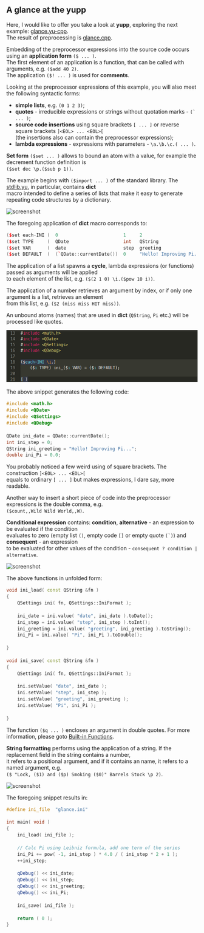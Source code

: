 A glance at the yupp
--------------------

Here, I would like to offer you take a look at __yupp__, exploring the next
example: [glance.yu-cpp](../eg/glance/glance.yu-cpp).<br>
The result of preprocessing is [glance.cpp](../eg/glance/glance.cpp).

Embedding of the preprocessor expressions into the source code occurs using
an __application form__ `($ ... )`.<br>
The first element of an application is a function, that can be called with
arguments, e.g. `($add 40 2)`.<br>
The application `($! ... )` is used for __comments__.

Looking at the preprocessor expressions of this example, you will also meet
the following syntactic forms:
* __simple lists__, e.g. `(0 1 2 3)`;
* __quotes__ - irreducible expressions or strings without quotation marks -
```(` ... )```;
* __source code insertions__ using square brackets `[ ... ]` or reverse square
brackets `]<EOL> ... <EOL>[`<br>
(the insertions also can contain the preprocessor expressions);
* __lambda expressions__ - expressions with parameters - `\a.\b.\c.( ... )`.

__Set form__ `($set ... )` allows to bound an atom with a value, for example
the decrement function definition is<br>
`($set dec \p.($sub p 1))`.

The example begins with `($import ... )` of the standard library.
The [stdlib.yu](../lib/stdlib.yu), in particular, contains __dict__<br>
macro intended to define a series of lists that make it easy to
generate repeating code structures by a dictionary.

![screenshot](pic/glance_01.png)

The foregoing application of __dict__ macro corresponds to:

```cpp
($set each-INI (  0                        1     2                         3       ))
($set TYPE     (  QDate                    int   QString                   double  ))
($set VAR      (  date                     step  greeting                  Pi      ))
($set DEFAULT  (  (`QDate::currentDate())  0     "Hello! Improving Pi..."  0.0     ))
```

The application of a list spawns a __cycle__, lambda expressions (or functions)
passed as arguments will be applied<br>
to each element of the list, e.g. `($(2 1 0) \i.($pow 10 i))`.

The application of a number retrieves an argument by index, or if only one
argument is a list, retrieves an element<br>
from this list, e.g. `($2 (miss miss HIT miss))`.

An unbound atoms (names) that are used in __dict__ (`QString`, `Pi` etc.)
will be processed like quotes.

![screenshot](pic/glance_02.png)

The above snippet generates the following code:

```cpp
#include <math.h>
#include <QDate>
#include <QSettings>
#include <QDebug>

QDate ini_date = QDate::currentDate();
int ini_step = 0;
QString ini_greeting = "Hello! Improving Pi...";
double ini_Pi = 0.0;
```

You probably noticed a few weird using of square brackets. The construction
`]<EOL> ... <EOL>[`<br>
equals to ordinary `[ ... ]` but makes expressions, I dare say, more readable.

Another way to insert a short piece of code into the preprocessor expressions is
the double comma, e.g.<br>
`($count,,Wild Wild World,,W)`.

__Conditional expression__ contains: __condition__,
__alternative__ - an expression to be evaluated if the condition<br>
evaluates to zero (empty list `()`, empty code `[]` or empty quote ```(`)```)
and __consequent__ - an expression<br>
to be evaluated for other values of the condition -
```consequent ? condition | alternative```.

![screenshot](pic/glance_03.png)

The above functions in unfolded form:

```cpp
void ini_load( const QString &fn )
{
	QSettings ini( fn, QSettings::IniFormat );

	ini_date = ini.value( "date", ini_date ).toDate();
	ini_step = ini.value( "step", ini_step ).toInt();
	ini_greeting = ini.value( "greeting", ini_greeting ).toString();
	ini_Pi = ini.value( "Pi", ini_Pi ).toDouble();

}

void ini_save( const QString &fn )
{
	QSettings ini( fn, QSettings::IniFormat );

	ini.setValue( "date", ini_date );
	ini.setValue( "step", ini_step );
	ini.setValue( "greeting", ini_greeting );
	ini.setValue( "Pi", ini_Pi );

}
```

The function `($q ... )` encloses an argument in double quotes. For more
information, please goto [Built-in Functions](../doc/builtin.md).

__String formatting__ performs using the application of a string.
If the replacement field in the string contains a number,<br>
it refers to a positional argument, and if it contains an name, it refers to
a named argument, e.g.<br>
```($ "Lock, ($1) and ($p) Smoking ($0)" Barrels Stock \p 2)```.

![screenshot](pic/glance_04.png)

The foregoing snippet results in:

```cpp
#define ini_file  "glance.ini"

int main( void )
{
	ini_load( ini_file );

	// Calc Pi using Leibniz formula, add one term of the series
	ini_Pi += pow( -1, ini_step ) * 4.0 / ( ini_step * 2 + 1 );
	++ini_step;

	qDebug() << ini_date;
	qDebug() << ini_step;
	qDebug() << ini_greeting;
	qDebug() << ini_Pi;

	ini_save( ini_file );

	return ( 0 );
}
```
